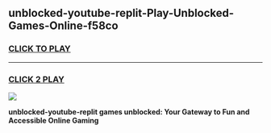 
## unblocked-youtube-replit-Play-Unblocked-Games-Online-f58co
<h3>
<a href="https://premium76.site?title=unblocked-youtube-replit&ref=25A">CLICK TO PLAY</a></h3>
<hr>

<h3>
<a href="https://premium76.site?title=unblocked-youtube-replit&ref=25A">CLICK 2 PLAY</a>
  
</h3>

<a href="https://premium76.site?title=unblocked-youtube-replit&ref=25A"><img src="https://clearcache.store/games.png"></a>


**unblocked-youtube-replit games unblocked: Your Gateway to Fun and Accessible Online Gaming**
